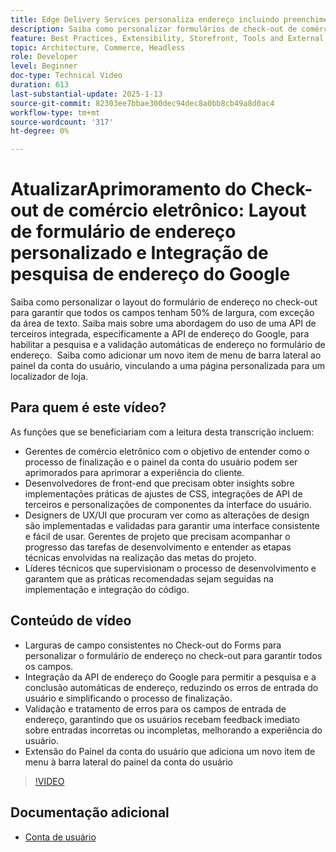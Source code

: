 ```yaml
---
title: Edge Delivery Services personaliza endereço incluindo preenchimento automático
description: Saiba como personalizar formulários de check-out de comércio eletrônico e integrar a Pesquisa de endereço do Google para melhorar a experiência do usuário e reduzir os erros de entrada.
feature: Best Practices, Extensibility, Storefront, Tools and External Services
topic: Architecture, Commerce, Headless
role: Developer
level: Beginner
doc-type: Technical Video
duration: 613
last-substantial-update: 2025-1-13
source-git-commit: 82303ee7bbae300dec94dec8a0bb8cb49a8d0ac4
workflow-type: tm+mt
source-wordcount: '317'
ht-degree: 0%

---
```



# AtualizarAprimoramento do Check-out de comércio eletrônico: Layout de formulário de endereço personalizado e Integração de pesquisa de endereço do Google

Saiba como personalizar o layout do formulário de endereço no check-out para garantir que todos os campos tenham 50% de largura, com exceção da área de texto. Saiba mais sobre uma abordagem do uso de uma API de terceiros integrada, especificamente a API de endereço do Google, para habilitar a pesquisa e a validação automáticas de endereço no formulário de endereço. &#x200B; Saiba como adicionar um novo item de menu de barra lateral ao painel da conta do usuário, vinculando a uma página personalizada para um localizador de loja.

## Para quem é este vídeo?

As funções que se beneficiariam com a leitura desta transcrição incluem:

* Gerentes de comércio eletrônico com o objetivo de entender como o processo de finalização e o painel da conta do usuário podem ser aprimorados para aprimorar a experiência do cliente.
* Desenvolvedores de front-end que precisam obter insights sobre implementações práticas de ajustes de CSS, integrações de API de terceiros e personalizações de componentes da interface do usuário.
* Designers de UX/UI que procuram ver como as alterações de design são implementadas e validadas para garantir uma interface consistente e fácil de usar.
Gerentes de projeto que precisam acompanhar o progresso das tarefas de desenvolvimento e entender as etapas técnicas envolvidas na realização das metas do projeto.
* Líderes técnicos que supervisionam o processo de desenvolvimento e garantem que as práticas recomendadas sejam seguidas na implementação e integração do código.


## Conteúdo de vídeo

* Larguras de campo consistentes no Check-out do Forms para personalizar o formulário de endereço no check-out para garantir todos os campos.
* Integração da API de endereço do Google para permitir a pesquisa e a conclusão automáticas de endereço, reduzindo os erros de entrada do usuário e simplificando o processo de finalização.
* Validação e tratamento de erros para os campos de entrada de endereço, garantindo que os usuários recebam feedback imediato sobre entradas incorretas ou incompletas, melhorando a experiência do usuário.
* Extensão do Painel da conta do usuário que adiciona um novo item de menu à barra lateral do painel da conta do usuário

>[!VIDEO](https://video.tv.adobe.com/v/3442787?learn=on)

## Documentação adicional

* [Conta de usuário](https://experienceleague.adobe.com/developer/commerce/storefront/dropins/user-account/tutorials/)
